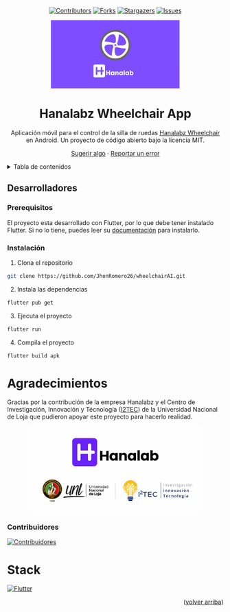 <a name="readme-top"></a>
<div align="center">

[![Contributors][contributors-shield]][contributors-url]
[![Forks][forks-shield]][forks-url]
[![Stargazers][stars-shield]][stars-url]
[![Issues][issues-shield]][issues-url]

<a href="https://github.com/JhonRomero26/wheelchairAI">
  <img width="300px" src="./assets/readme.webp" alt="Logo" />
</a>


# Hanalabz Wheelchair App

Aplicación móvil para el control de la silla de ruedas [Hanalabz Wheelchair](https://github.com/JhonRomero26/wheelchairAI) en Android. Un proyecto de código abierto bajo la licencia MIT.

[Sugerir algo](https://github.com/JhonRomero26/wheelchairAI/issues) · [Reportar un error](https://github.com/JhonRomero26/wheelchairAI/issues/new)

</div>

<details>
  <summary>Tabla de contenidos</summary>

  - [Hanalabz Wheelchair App](#hanalabz-wheelchair-app)
  - [Desarrolladores](#desarrolladores)
  - [Agradecimientos](#agradecimientos)
  - [Contribuidores](#contribuidores)
</details>

## Desarrolladores

### Prerequisitos

El proyecto esta desarrollado con Flutter, por lo que debe tener instalado Flutter. Si no lo tiene, puedes leer su [documentación](https://docs.flutter.dev/get-started/install) para instalarlo.

### Instalación

1. Clona el repositorio

```bash
git clone https://github.com/JhonRomero26/wheelchairAI.git
```

2. Instala las dependencias

```bash
flutter pub get
```

3. Ejecuta el proyecto

```bash
flutter run
```

4. Compila el proyecto

```bash
flutter build apk
```

# Agradecimientos

Gracias por la contribución de la empresa Hanalabz y el Centro de Investigación, Innovación y Técnología ([I2TEC](https://i2tec.ec)) de la Universidad Nacional de Loja que pudieron apoyar este proyecto para hacerlo realidad.

<div align="center">
  <img width="400px" src="./assets/contributors.webp" alt="Logo" />
</div>


### Contribuidores

[![Contribuidores](https://contrib.rocks/image?repo=JhonRomero26/wheelchairAI&max=10&columns=5)](https://github.com/JhonRomero26/wheelchairAI/graphs/contributors)

# Stack

[![Flutter][flutter-shield]][flutter-url]

<p align="right">(<a href="#readme-top">volver arriba</a>)</p>

<!-- Shields with Links -->
[flutter-shield]: https://img.shields.io/badge/Flutter-fff?style=for-the-badge&logo=flutter&logoColor=fff&color=027dfd
[flutter-url]: https://flutter.dev


[contributors-shield]: https://img.shields.io/github/contributors/JhonRomero26/wheelchairAI.svg?style=for-the-badge
[contributors-url]: https://github.com/JhonRomero26/wheelchairAI/graphs/contributors

[forks-shield]: https://img.shields.io/github/forks/JhonRomero26/wheelchairAI.svg?style=for-the-badge
[forks-url]: https://github.com/JhonRomero26/wheelchairAI/network/members

[stars-shield]: https://img.shields.io/github/stars/JhonRomero26/wheelchairAI.svg?style=for-the-badge
[stars-url]: https://github.com/JhonRomero26/wheelchairAI/stargazers

[issues-shield]: https://img.shields.io/github/issues/JhonRomero26/wheelchairAI.svg?style=for-the-badge
[issues-url]: https://github.com/JhonRomero26/wheelchairAI/issues